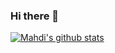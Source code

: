### Hi there 👋

<!--
**Mahdisadjadi/Mahdisadjadi** is a ✨ _special_ ✨ repository because its `README.md` (this file) appears on your GitHub profile.

Here are some ideas to get you started:

- 🔭 I’m currently working on ...
- 🌱 I’m currently learning ...
- 👯 I’m looking to collaborate on ...
- 🤔 I’m looking for help with ...
- 💬 Ask me about ...
- 📫 How to reach me: ...
- 😄 Pronouns: ...
- ⚡ Fun fact: ...
-->


[![Mahdi's github stats](https://github-readme-stats.vercel.app/api?username=Mahdisadjadi)](https://github.com/Mahdisadjadi)
